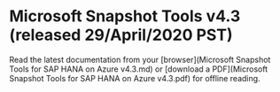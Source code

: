 # Microsoft Snapshot Tools v4.3 (released 29/April/2020 PST)

Read the latest documentation from your [browser](Microsoft Snapshot Tools for SAP HANA on Azure v4.3.md)
or [download a PDF](Microsoft Snapshot Tools for SAP HANA on Azure v4.3.pdf) for offline reading.
